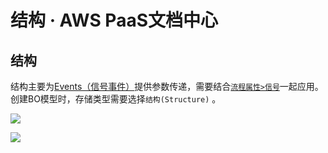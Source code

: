 # 结构 · AWS PaaS文档中心

## 结构

结构主要为[Events（信号事件）](<https://docs.awspaas.com/reference-guide/aws-paas-process-event-reference-guide/appendix/bo_structure.html>)提供参数传递，需要结合[`流程属性>信号`](<https://docs.awspaas.com/user-manual/aws-pass-console-user-manual-process/flow_attribute/signal.html>)一起应用。 创建BO模型时，存储类型需要选择`结构(Structure)` 。

[![](https://docs.awspaas.com/user-manual/aws-pass-console-user-manual-bo-vue/structure/structure.png)](<structure.png>)

[![](https://docs.awspaas.com/user-manual/aws-pass-console-user-manual-bo-vue/structure/structure2.png)](<structure2.png>)